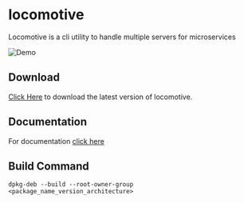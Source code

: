 # locomotive

Locomotive is a cli utility to handle multiple servers for microservices

![Demo](./docs/locomotive_demo.gif)

## Download

[Click Here](https://github.com/msamgan/locomotive/releases/tag/v1.1.0) to download the latest version of locomotive.

## Documentation

For documentation [click here](https://msamgan.github.io/locomotive)

## Build Command

```shell
dpkg-deb --build --root-owner-group <package_name_version_architecture>
```
